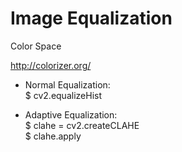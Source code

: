# Image Equalization

Color Space

http://colorizer.org/

* Normal Equalization:   
$ cv2.equalizeHist

* Adaptive Equalization:   
$ clahe = cv2.createCLAHE   
$ clahe.apply